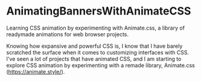 # AnimatingBannersWithAnimateCSS
Learning CSS animation by experimenting with Animate.css, a library of readymade animations for web browser projects. 

Knowing how expansive and powerful CSS is, I know that I have barely scratched the surface when
it comes to customizing interfaces with CSS. I've seen a lot of projects that have animated CSS, 
and I am starting to explore CSS animation by experimenting with a remade library, Animate.css
(https://animate.style/). 
